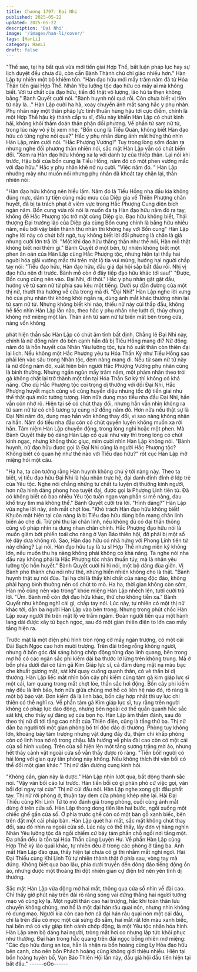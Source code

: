 ```yaml
---
title: Chương 1797: Đại Nhi
published: 2025-05-22
updated: 2025-05-22
description: 'Đại Nhi'
image: '/images/han-li/cover/'
tags: [HanLi]
category: HanLi
draft: false
---
```


"Thế sao, tại hạ bất quá vừa mới tiến giai Hợp Thể, bất luận pháp
lực hay sự lịch duyệt đều chưa đủ, còn cần Bành Thành chủ chỉ
giáo nhiều hơn." Hàn Lập tự nhiên một bộ khiêm tốn.
"Hàn đạo hữu mới mấy trăm năm đã từ Hóa Thần tiến giai Hợp
Thể. Nhân Yêu lưỡng tộc đạo hữu có mấy ai mà không biết. Với
tư chất của đạo hữu, tiền đồ thật vô lượng, lão hủ ta thẹn không
bằng." Bành Quyết cười nói.
"Bành huynh nói quá rồi. Còn chưa biết vị tiên tử này là…" Hàn
Lập cười ha hả, xoay chuyển ánh mắt sang hắc y phụ nhân.
Phụ nhân này một thân pháp lực tinh thuần hùng hậu tới cực
điểm, chính là một Hợp Thể hậu kỳ thánh cấp tu sĩ, điều này
khiến Hàn Lập có chút kinh hãi, không khỏi thầm đoán thân phận
đối phương.
Về phần tử sam nữ tử, trong lúc này vô ý bị xem nhẹ.
"Bổn cung là Tiểu Quán, không biết Hàn đạo hữu có từng nghe
nói qua?" Hắc y phụ nhân dùng ánh mắt hứng thú nhìn Hàn Lập,
mỉm cười nói.
"Hắc Phượng Vương!" Tuy trong lòng sớm đoán ra nhưng nghe
đối phương thản nhiên nói, sắc mặt Hàn Lập vẫn có chút biến đổi.
"Xem ra Hàn đạo hữu không xa lạ với danh tự của thiếp thân. Lại
nói khi trước, Hậu bối của bổn cung là Tiểu Hồng, năm đó có một
phen vướng mắc với đạo hữu." Hắc y phụ nhân khẽ nở nụ cười.
"Việc năm đó. " Hàn Lập nhướng mày như muốn nói nhưng phụ
nhân đã khoát tay chặn lại, thản nhiên nói:

"Hàn đạo hữu không nên hiểu lầm. Năm đó là Tiểu Hồng nha đầu
kia không đúng mực, dám tự tiện cùng mắc mưu của Diệp gia về
Thiên Phượng chân huyết, đã bị ta trách phạt ở viêm vực trong
Hắc Phượng Cung diện bích ngàn năm. Bổn cung vừa rồi nói là
muốn đa tạ Hàn đạo hữu năm đó ra tay, không để Hắc Phượng
tộc trở mặt cùng Diệp gia. Đạo hữu không biết, Thái thượng Đại
trưởng lão của Diệp gia cùng Bổn cung chính là bằng hữu nhiều
năm, nếu bởi vậy biến thành thù nhân thì không hay với Bổn
cung"
Hàn Lập nghe lời này có chút bất ngờ, tuy không biết lời đối
phương là chân là giả nhưng cười lớn trả lời:
"Một khi đạo hữu thẳng thắn như thế nói, Hàn mỗ thật không biết
nói thêm gì."
Bành Quyết ở một bên, tự nhiên không biết một phen ân oán của
Hàn Lập cùng Hắc Phượng tộc, nhưng hiện tại thấy hai người
hóa giải vướng mắc thì trên mặt lộ tia vui mừng, hướng hai người
chắp tay nói:
"Tiểu đạo hữu, Hàn đạo hữu, đấu giá đại hội sắp bắt đầu rồi. Nhị
vị đạo hữu nên đi trước. Bành mỗ còn ở đây tiếp đạo hữu khác tới
sau!"
"Được, Bổn cung cũng nên vào. Đại Nhi, đi thôi." Hắc y phụ nhân
gật gật đầu, hướng về tử sam nữ tử phía sau kêu một tiếng. Dưới
sự dẫn đường của một thị nữ, thướt tha hướng về cửa trong mà
đi.
"Đại Nhi!"
Hàn Lập nghe lời xưng hô của phụ nhân thì không khỏi ngẩn ra,
dùng ánh mắt khác thường nhìn lại tử sam nữ tử.
Nhưng không biết khi nào, thiếu nữ này cúi thấp đầu, không hề
liếc nhìn Hàn Lập lần nào, theo hắc y phụ nhân nhẹ lướt đi, thủy
chung không mở miệng một lần.
Thân ảnh tử sam nữ tử biến mất bên trong cửa, nàng vốn không

phát hiện thần sắc Hàn Lập có chút âm tình bất định.
Chẳng lẽ Đại Nhi này, chính là nữ đồng năm đó bên cạnh hắn đã
bị Tiểu Hồng mang đi?
Nữ đồng năm đó là hỗn huyết của Nhân Yêu lưỡng tộc, tựa hồ
xuất thân còn thiên đại lai lịch. Nếu không một Hắc Phượng yêu
tu Hóa Thần Kỳ như Tiểu Hồng sao phải lén vào sâu trong Nhân
tộc, đem nàng mang đi.
Nếu tử sam nữ tử này là nữ đồng năm đó, xuất hiện bên người
Hắc Phượng Vương phụ nhân cũng là bình thường.
Nhưng ngắn ngủn mấy trăm năm, một phàm nhân theo trói gà
không chặt lại trở thành một tồn tại Hóa Thần Sơ kỳ thì không có
khả năng.
Cho dù Hắc Phượng tộc coi trọng dị thường với đối Đại Nhi, Hắc
Phượng huyết mạch cũng vô cùng huyền diệu nhưng tốc độ tiến
giai như thế thật quá mức tưởng tượng.
Hơn nữa dung mạo tiểu nha đầu Đại Nhi, hắn vẫn còn nhớ rõ.
Hiện tại sẽ có chút thay đổi, nhưng hắn vẫn nhìn không ra tử sam
nữ tử có chỗ tương tự cùng nữ đồng năm đó.
Hơn nữa nếu thật sự là Đại Nhi năm đó, dung mạo hắn vốn
không thay đổi, vì sao nàng không nhận ra hắn.
Năm đó tiểu nha đầu còn có chút quyến luyến không muốn xa rời
hắn.
Tâm niệm Hàn Lập chuyển động, trong lòng nghi hoặc một phen.
Mà Bành Quyết thấy bộ dáng Hàn Lập cổ quái như vậy thì trong
lòng có chút kinh ngạc, nhưng không thúc giục, mỉm cười nhìn
Hàn Lập không nói.
"Bành huynh, nữ đạo hữu được gọi là Đại Nhi cũng là người Hắc
Phượng tộc? Không biết có quan hệ như thế nào với Tiểu đạo
hữu?" rốt cục Hàn Lập mở miệng hỏi một câu.

"Ha ha, ta còn tưởng rằng Hàn huynh không chú ý tới nàng này.
Theo ta biết, vị tiểu đạo hữu Đại Nhi là hậu nhân trực hệ, đại danh
đỉnh đỉnh ở lớp trẻ của Yêu tộc. Nghe nói chẳng những tư chất tu
luyện dị thường kinh người, hơn nữa hình dáng phong hoa tuyệt
đại, được gọi là Phượng Linh tiên tử. Đã có không biết có bao
nhiêu Yêu tộc tuấn ngạn vạn phần si mê nàng, đau khổ truy tìm
mà không thể." Bành Quyết cười trả lời.
"Hình dáng?" Hàn Lập vừa nghe lời này, ánh mắt chợt lóe.
"Khó trách Hàn đạo hữu không biết! Khuôn mặt hiện tại của nàng
là bị Tiểu đạo hữu dùng bổn mạng chân linh biến ảo che đi. Trừ
phi thu lại chân linh, nếu không dù có đại thần thông cũng vô
pháp nhìn ra dung nhan chân chính. Hắc Phượng đạo hữu nói là
muốn giảm bớt phiền toái cho nàng ở Vạn Bảo thiên hội, đỡ phải
bị một số kẻ dây dưa không rõ. Sao, Hàn đạo hữu có nhã hứng
với Phong Linh tiên tử này chăng? Lại nói, Hàn đạo hữu tuy là tu
sĩ Hợp Thể nhưng niên kỷ không lớn, nếu muốn thu hạ nàng
không phải không có khả năng. Ta nghe nói nha đầu này không
phải là Hắc Phượng tộc nhân thuần túy, mà là nhân yêu lưỡng tộc
hỗn huyết." Bành Quyết cười hì hì nói, một bộ dáng đùa giỡn.
Vị Bành phó thành chủ nói như thế, nhưng hiển nhiên không cho
là thật.
"Bành huynh thật sự nói đùa. Tại hạ chỉ là thấy khí chất của nàng
độc đáo, không phải hạng bình thường nên có chút tò mò. Ha ha,
thời gian không còn sớm, Hàn mỗ cũng nên vào trong" khóe
miệng Hàn Lập nhếch lên, tươi cười trả lời.
"Ừm. Bành mỗ còn đợi đạo hữu khác, thứ cho không tiễn xa."
Bành Quyết như không nghĩ cái gì, chắp tay nói.
Lúc này, tự nhiên có một thị nữ khác tới, dẫn ba người Hàn Lập
vào bên trong. Nhưng trong phút chốc Hàn Lập xoay người thì
trên mặt lộ vẻ trầm ngâm.
Đoàn người tiến qua một hành lang dài được xây từ bạch ngọc,
sau đó một gian thiên điện to lớn cao mấy tầng hiện ra.

Trước mặt là một điện phủ hình tròn rộng cỡ mấy ngàn trượng, có
một cái Đài Bạch Ngọc cao hơn mười trượng.
Trên đài trống rỗng không người, nhưng ở bốn góc đài sáng bóng
chớp động từng đạo linh quang, bên trong mơ hồ có các ngân
sắc phi kiếm dài ba thước lơ lửng trên không trung.
Mà ở bốn phía dưới đài có tám gã Kim Giáp lực sĩ, cả đám dùng
mặt nạ màu bạc che khuất gương mặt, sát khí quay cuồng quanh
thân, có vẻ thần bí dị thường.
Hàn Lập liếc mắt nhìn bốn cây phi kiếm cùng tám gã kim giáp lực
sĩ một cái, lam quang trong mắt chợt lóe, thần sắc hơi động.
Bốn cây phi kiếm này đều là linh bảo, hơn nữa giữa chúng mơ hồ
có liên hệ nào đó, rõ ràng là một bộ bảo vật.
Đơn kiếm đã là linh bảo, bốn cây hợp nhất thì uy lực chi thiên có
thể nghĩ ra.
Về phần tám gã Kim giáp lực sĩ, tuy rằng trên người không có
pháp lực dao động, nhưng bên ngoài cơ thể quẩn quanh hắc sắc
sát khí, cho thấy sự đáng sợ của bọn họ.
Hàn Lập âm thầm đánh, sau đó theo thị nữ đi tới tầng cao nhất
của Thiên điện, cũng là tầng thứ ba. Thị nữ dẫn ba người tới một
gian phòng bố trí độc đáo dị thường.
Phòng tuy không lớn, khoảng bảy tám trượng nhưng vật dụng
đầy đủ, thậm chí khắp phòng còn có linh hoa nở rộ trong chậu.
Mà hướng về phía đài cao còn có một cái cửa sổ hình vuông.
Trên cửa sổ hiện lên một tầng sương trắng mờ ảo, nhưng hết
thảy cảnh vật ngoài cửa sổ vẫn thấy được rõ ràng.
"Tiền bối! người có hài lòng với gian quý tân phòng này không.
Nếu không thích thì vãn bối có thể đổi một gian khác." Thị nữ dẫn
đường cung kính hỏi.

"Không cần, gian này là được." Hàn Lập nhìn lướt qua, bất động
thanh sắc nói.
"Vậy vãn bối cáo lui trước. Hàn tiền bối có gì phân phó cứ việc
gọi, vãn bối đợi ngay tại cửa" Thị nữ cúi đầu nói.
Hàn Lập nghe xong gật đầu phất tay.
Thị nữ rời phòng ở, thuận tay đem cửa phòng khép nhẹ lại.
Hải Đại Thiếu cùng Khí Linh Tử tò mò đánh giá trong phòng, cuối
cùng ánh mắt dừng ở trên cửa sổ.
Hàn Lập thong dong tiến lên hai bước, ngồi xuống một chiếc ghế
gần cửa sổ.
Ở phía trước ghế còn có một bàn gỗ xanh biếc, bên trên đặt một
cái pháp bàn.
Hàn Lập quét hai mắt, sắc mặt không chút thay đổi, sau đó nhìn
ra ngoài cửa sổ.
Lúc này có thể thấy, lấy đơn vị hàng nghìn Nhân Yêu lưỡng tộc
đã ngồi chiếm cứ bảy tám phần chỗ ngồi nơi tầng một. Đa phần
đều là tồn tại Hóa Thần cùng Luyện Hư.
Về phần Hàn Lập cùng Hợp Thể kỳ lão quái khác, tự nhiên đều ở
trong các phòng ở tầng ba.
Ánh mắt Hàn Lập đảo qua, thấy hiện tại chưa có gì thì nhắm mắt
nghỉ ngơi.
Hải Đại Thiếu cùng Khí Linh Tử tự nhiên thành thật ở phía sau,
vòng tay mà đứng.
Không biết qua bao lâu, phía dưới truyền đến đông đảo tiếng
động ồn ào, nhưng được một thoáng thì đột nhiên gian cự điện
trở nên yên tĩnh dị thường.

Sắc mặt Hàn Lập vừa động mở hai mắt, thông qua cửa sổ nhìn
về đài cao.
Chỉ thấy giờ phút này trên đài rõ ràng sóng vai đứng thẳng hai
người tướng mạo vô cùng kỳ lạ.
Một người thân cao hai trượng, hắc khí toàn thân lưu chuyển
không chừng, mơ hồ là một đại hán râu quai nón, nhưng nhìn
không rõ dung mạo.
Người kia còn cao hơn cả đại hán râu quai nón một cái đầu, chỉ là
trên đầu có mọc một cái sừng đỏ sẫm, hai mắt rất lớn màu xanh
biếc, hai bên má có vảy giáp tinh oánh chớp động, là một Yêu tộc
nhân hóa hình.
Hàn Lập xem bộ dáng hai người, tròng mắt hơi co nhưng lập tức
khôi phục như thường.
Đại hán trong hắc quang trên đài ngọc bỗng nhiên mở miệng:
"Các đạo hữu đang an tọa, hẳn là nhận ra bổn hoàng cùng Ly
Hỏa đạo hữu bên cạnh, cho nên bổn Phách hoàng cũng không
giới thiệu nhiều. Hiện tại bổn hoàng tuyên bố, Vạn Bảo Thiên Hội
lần này, đấu giá hội đầu tiên hiện tại bắt đầu."
------oOo------

